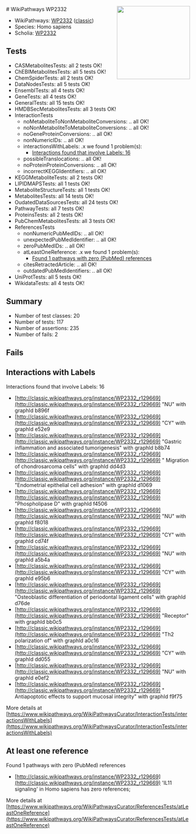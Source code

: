 <img style="float: right; width: 200px" src="https://upload.wikimedia.org/wikipedia/commons/thumb/8/83/Wplogo_with_text_500.png/640px-Wplogo_with_text_500.png" />
# WikiPathways WP2332

* WikiPathways: [WP2332](https://wikipathways.org/pathways/WP2332) ([classic](https://classic.wikipathways.org/instance/WP2332))
* Species: Homo sapiens
* Scholia: [WP2332](https://scholia.toolforge.org/wikipathways/WP2332)
## Tests
* CASMetabolitesTests: all 2 tests OK!
* ChEBIMetabolitesTests: all 5 tests OK!
* ChemSpiderTests: all 2 tests OK!
* DataNodesTests: all 5 tests OK!
* EnsemblTests: all 4 tests OK!
* GeneTests: all 4 tests OK!
* GeneralTests: all 15 tests OK!
* HMDBSecMetabolitesTests: all 3 tests OK!
* InteractionTests
    * noMetaboliteToNonMetaboliteConversions: .. all OK!
    * noNonMetaboliteToMetaboliteConversions: .. all OK!
    * noGeneProteinConversions: .. all OK!
    * nonNumericIDs: .. all OK!
    * interactionsWithLabels: .x we found 1 problem(s):
        * [Interactions found that involve Labels: 16](#fe97a8be)
    * possibleTranslocations: .. all OK!
    * noProteinProteinConversions: .. all OK!
    * incorrectKEGGIdentifiers: .. all OK!
* KEGGMetaboliteTests: all 2 tests OK!
* LIPIDMAPSTests: all 1 tests OK!
* MetaboliteStructureTests: all 1 tests OK!
* MetabolitesTests: all 14 tests OK!
* OudatedDataSourcesTests: all 24 tests OK!
* PathwayTests: all 7 tests OK!
* ProteinsTests: all 2 tests OK!
* PubChemMetabolitesTests: all 3 tests OK!
* ReferencesTests
    * nonNumericPubMedIDs: .. all OK!
    * unexpectedPubMedIdentifier: .. all OK!
    * zeroPubMedIDs: .. all OK!
    * atLeastOneReference: .x we found 1 problem(s):
        * [Found 1 pathways with zero (PubMed) references](#d0a459f0)
    * citesRetractedArticle: .. all OK!
    * outdatedPubMedIdentifiers: .. all OK!
* UniProtTests: all 5 tests OK!
* WikidataTests: all 4 tests OK!


## Summary

* Number of test classes: 20
* Number of tests: 117
* Number of assertions: 235
* Number of fails: 2

## Fails

<a name="fe97a8be" />

## Interactions with Labels

Interactions found that involve Labels: 16

* [http://classic.wikipathways.org/instance/WP2332_r129669](http://classic.wikipathways.org/instance/WP2332_r129669) "NU" with graphId b896f
* [http://classic.wikipathways.org/instance/WP2332_r129669](http://classic.wikipathways.org/instance/WP2332_r129669) "CY" with graphId e52e9
* [http://classic.wikipathways.org/instance/WP2332_r129669](http://classic.wikipathways.org/instance/WP2332_r129669) "Gastric inflammation and 
associated tumorigenesis" with graphId b8b74
* [http://classic.wikipathways.org/instance/WP2332_r129669](http://classic.wikipathways.org/instance/WP2332_r129669) "   Migration of 
chondrosarcoma cells" with graphId dd4d3
* [http://classic.wikipathways.org/instance/WP2332_r129669](http://classic.wikipathways.org/instance/WP2332_r129669) "Endometrial epithelial 
     cell adhesion" with graphId d1069
* [http://classic.wikipathways.org/instance/WP2332_r129669](http://classic.wikipathways.org/instance/WP2332_r129669) "Phospholipase D" with graphId f4506
* [http://classic.wikipathways.org/instance/WP2332_r129669](http://classic.wikipathways.org/instance/WP2332_r129669) "NU" with graphId f8018
* [http://classic.wikipathways.org/instance/WP2332_r129669](http://classic.wikipathways.org/instance/WP2332_r129669) "CY" with graphId cd74f
* [http://classic.wikipathways.org/instance/WP2332_r129669](http://classic.wikipathways.org/instance/WP2332_r129669) "NU" with graphId a5b4a
* [http://classic.wikipathways.org/instance/WP2332_r129669](http://classic.wikipathways.org/instance/WP2332_r129669) "CY" with graphId e95b6
* [http://classic.wikipathways.org/instance/WP2332_r129669](http://classic.wikipathways.org/instance/WP2332_r129669) "Osteoblastic differentiation of 
   periodontal ligament cells" with graphId d76de
* [http://classic.wikipathways.org/instance/WP2332_r129669](http://classic.wikipathways.org/instance/WP2332_r129669) "Receptor" with graphId bb0c5
* [http://classic.wikipathways.org/instance/WP2332_r129669](http://classic.wikipathways.org/instance/WP2332_r129669) "Th2 polarization of" with graphId a0c16
* [http://classic.wikipathways.org/instance/WP2332_r129669](http://classic.wikipathways.org/instance/WP2332_r129669) "CY" with graphId dd055
* [http://classic.wikipathways.org/instance/WP2332_r129669](http://classic.wikipathways.org/instance/WP2332_r129669) "NU" with graphId e0ef2
* [http://classic.wikipathways.org/instance/WP2332_r129669](http://classic.wikipathways.org/instance/WP2332_r129669) "  Antiapoptotic effects 
to support mucosal integrity" with graphId f9f75


More details at [https://www.wikipathways.org/WikiPathwaysCurator/InteractionTests/interactionsWithLabels](https://www.wikipathways.org/WikiPathwaysCurator/InteractionTests/interactionsWithLabels)

<a name="d0a459f0" />

## At least one reference

Found 1 pathways with zero (PubMed) references

* [http://classic.wikipathways.org/instance/WP2332_r129669](http://classic.wikipathways.org/instance/WP2332_r129669) 'IL11 signaling' in Homo sapiens has zero references; 


More details at [https://www.wikipathways.org/WikiPathwaysCurator/ReferencesTests/atLeastOneReference](https://www.wikipathways.org/WikiPathwaysCurator/ReferencesTests/atLeastOneReference)


